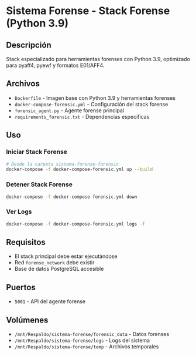 # Sistema Forense - Stack Forense (Python 3.9)

## Descripción
Stack especializado para herramientas forenses con Python 3.9, optimizado para pyaff4, pyewf y formatos E01/AFF4.

## Archivos
- `Dockerfile` - Imagen base con Python 3.9 y herramientas forenses
- `docker-compose-forensic.yml` - Configuración del stack forense
- `forensic_agent.py` - Agente forense principal
- `requirements_forensic.txt` - Dependencias específicas

## Uso

### Iniciar Stack Forense
```bash
# Desde la carpeta sistema-forense-forensic
docker-compose -f docker-compose-forensic.yml up --build
```

### Detener Stack Forense
```bash
docker-compose -f docker-compose-forensic.yml down
```

### Ver Logs
```bash
docker-compose -f docker-compose-forensic.yml logs -f
```

## Requisitos
- El stack principal debe estar ejecutándose
- Red `forense_network` debe existir
- Base de datos PostgreSQL accesible

## Puertos
- `5001` - API del agente forense

## Volúmenes
- `/mnt/Respaldo/sistema-forense/forensic_data` - Datos forenses
- `/mnt/Respaldo/sistema-forense/logs` - Logs del sistema
- `/mnt/Respaldo/sistema-forense/temp` - Archivos temporales
